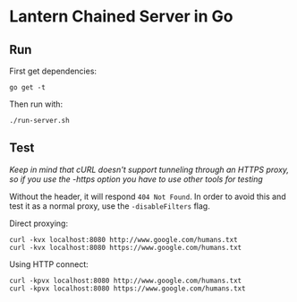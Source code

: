 # Lantern Chained Server in Go

## Run

First get dependencies:
```
go get -t
```
Then run with:

```
./run-server.sh
```

## Test

*Keep in mind that cURL doesn't support tunneling through an HTTPS proxy, so if you use the -https option you have to use other tools for testing*

Without the header, it will respond `404 Not Found`. In order to avoid this and test it as a normal proxy, use the `-disableFilters` flag.

Direct proxying:

```
curl -kvx localhost:8080 http://www.google.com/humans.txt
curl -kvx localhost:8080 https://www.google.com/humans.txt
```

Using HTTP connect:

```
curl -kpvx localhost:8080 http://www.google.com/humans.txt
curl -kpvx localhost:8080 https://www.google.com/humans.txt
```
